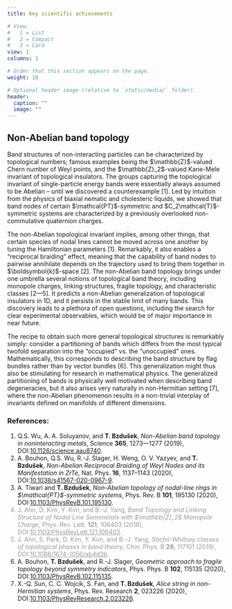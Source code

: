 ```yaml
---
title: Key scientific achievements

# View.
#   1 = List
#   2 = Compact
#   3 = Card
view: 1
columns: 1

# Order that this section appears on the page.
weight: 10

# Optional header image (relative to `static/media/` folder).
header:
  caption: ""
  image: ""
---
```

<section>
  <h1>Non-Abelian band topology</h1>
  <p>Band structures of non-interacting particles can be characterized by topological numbers; 
    famous examples being the $\mathbb{Z}$-valued Chern number of Weyl points, and the $\mathbb{Z}_2$-valued Kane-Mele invariant 
    of topological insulators. The groups capturing the topological invariant of single-particle energy bands were essentially 
    always assumed to be Abelian – until we discovered a counterexample [1]. Led by intuition from the physics of
    biaxial nematic and cholesteric liquids, we showed that band nodes of certain $\mathcal{PT}$-symmetric and $C_2\mathcal{T}$-symmetric 
    systems are characterized by a previously overlooked non-commutative quaternion charges. </p>
  <p>The non-Abelian topological invariant implies, among other things, that certain species of nodal 
    lines cannot be moved across one another by tuning the Hamiltonian parameters [1]. Remarkably, it also 
    enables a “reciprocal braiding” effect, meaning that the capability of band nodes to pairwise annihilate
    depends on the trajectory used to bring them together in $\boldsymbol{k}$-space [2]. The non-Abelian band topology 
    brings under one umbrella several notions of topological band theory, including monopole charges, linking 
    structures, fragile topology, and characteristic classes [2—5]. It predicts a non-Abelian generalization of
    topological insulators in 1D, and it persists in the stable limit of many bands. This discovery leads to a 
    plethora of open questions, including the search for clear experimental observables, which would be of major 
    importance in near future.</p>
  <p>The recipe to obtain such more general topological structures is remarkably simply: consider a partitioning 
    of bands which differs from the most typical twofold separation into the “occupied” vs. the “unoccupied” ones.
    Mathematically, this corresponds to describing the band structure by flag bundles rather than by vector bundles [6]. 
    This generalization might thus also be stimulating for research in mathematical physics. The generalized partitioning 
    of bands is physically well motivated when describing band degeneracies, but it also arises very naturally in 
    non-Hermitian setting [7], where the non-Abelian phenomenon results in a non-trivial interplay of invariants 
    defined on manifolds of different dimensions.</p>
  <h3>References:</h3>
  <ol>
    <li> Q.S. Wu, A. A. Soluyanov, and <b>T. Bzdušek</b>, <i>Non-Abelian band topology in noninteracting metals</i>, Science <b>365</b>, 1273—1277 (2019), DOI:<a href="https://doi.org/10.1126/science.aau8740" target="_blank">10.1126/science.aau8740</a>.</li>
    <li> A. Bouhon, Q.S. Wu, R.-J. Slager, H. Weng, O. V. Yazyev, and <b>T. Bzdušek</b>, <i>Non-Abelian Reciprocal Braiding of Weyl Nodes and its Manifestation in ZrTe</i>, Nat. Phys. <b>16</b>, 1137–1143 (2020), DOI:<a href="https://doi.org/10.1038/s41567-020-0967-9" target="_blank">10.1038/s41567-020-0967-9</a>.</li>
    <li> A. Tiwari and <b>T. Bzdušek</b>, <i>Non-Abelian topology of nodal-line rings in $\mathcal{PT}$-symmetric systems</i>, Phys. Rev. B <b>101</b>, 195130 (2020), DOI:<a href="https://doi.org/10.1103/PhysRevB.101.195130" target="_blank">10.1103/PhysRevB.101.195130</a>.</li>
  <font color="#999999"><li> J. Ahn, D. Kim, Y. Kim, and B.-J. Yang, <i>Band Topology and Linking Structure of Nodal Line Semimetals with $\mathbb{Z}_2$ Monopole Charge</i>, Phys. Rev. Lett. <b>121</b>, 106403 (2018), DOI:<a href="https://doi.org/10.1103/PhysRevLett.121.106403" target="_blank" style="color:inherit">10.1103/PhysRevLett.121.106403</a>.</li></font>
  <font color="#999999"><li> J. Ahn, S. Park, D. Kim, Y. Kim, and B.-J. Yang, <i>Stiefel-Whitney classes of topological phases in band theory</i>, Chin. Phys. B <b>28</b>, 117101 (2019), DOI:<a href="https://doi.org/10.1088/1674-1056/ab4d3b" target="_blank" style="color:inherit">10.1088/1674-1056/ab4d3b</a>. </li></font>
    <li> A. Bouhon, <b>T. Bzdušek</b>, and R.-J. Slager, <i>Geometric approach to fragile topology beyond symmetry indicators</i>, Phys. Phys. B <b>102</b>, 115135 (2020), DOI:<a href="https://doi.org/10.1103/PhysRevB.102.115135" target="_blank">10.1103/PhysRevB.102.115135</a>. </li>
    <li> X.-Q. Sun, C. C. Wojcik, S. Fan, and <b>T. Bzdušek</b>, <i>Alice string in non-Hermitian systems</i>, Phys. Rev. Research <b>2</b>, 023226 (2020), DOI:<a href="https://doi.org/10.1103/PhysRevResearch.2.023226" target="_blank">10.1103/PhysRevResearch.2.023226</a>. </li>
  </ol>
</section>

